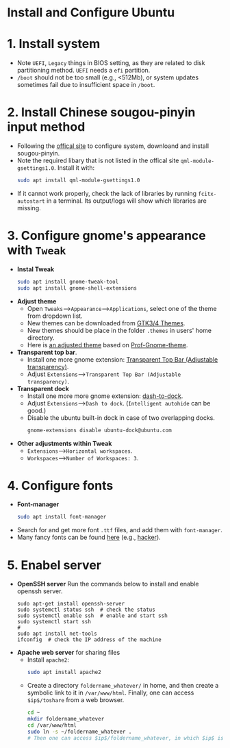 Install and Configure Ubuntu
===

# 1. Install system
- Note `UEFI`, `Legacy` things in BIOS setting, as they are related to disk partitioning method. `UEFI` needs a `efi` partition.
- `/boot` should not be too small (e.g., <512Mb), or system updates sometimes fail due to insufficient space in `/boot`. 

# 2. Install Chinese sougou-pinyin input method
- Following the [offical site](https://shurufa.sogou.com/linux) to configure system, downloand and install sougou-pinyin.
- Note the required libary that is not listed in the offical site `qml-module-gsettings1.0`.
  Install it with:
  ```bash
  sudo apt install qml-module-gsettings1.0
  ```
- If it cannot work properly, check the lack of libraries by running `fcitx-autostart` in a terminal. Its output/logs will show which libraries are missing.


# 3. Configure gnome's appearance with `Tweak`

- **Instal Tweak**
  ```bash
  sudo apt install gnome-tweak-tool
  sudo apt install gnome-shell-extensions
  ```
- **Adjust theme**
  - Open `Tweaks`-->`Appearance`-->`Applications`, select one of the theme from dropdown list.
  - New themes can be downloaded from [GTK3/4 Themes](https://www.gnome-look.org/browse?cat=135).
  - New themes should be place in the folder `.themes` in users' home directory.
  - Here is [an adjusted theme](https://github.com/sheng09/install-ubuntu/blob/main/gnome-professional-solid-40.1-WANG.tgz) based on [Prof-Gnome-theme](https://www.gnome-look.org/p/1334194).
- **Transparent top bar**.
  - Install one more gnome extension: [Transparent Top Bar (Adjustable transparency)](https://extensions.gnome.org/extension/3960/transparent-top-bar-adjustable-transparency/).
  - Adjust `Extensions`-->`Transparent Top Bar (Adjustable transparency)`.
- **Transparent dock**
  - Install one more more gnome extension: [dash-to-dock](https://extensions.gnome.org/extension/307/dash-to-dock/).
  - Adjust `Extensions`-->`Dash to dock`. (`Intelligent autohide` can be good.)
  - Disable the ubuntu built-in dock in case of two overlapping docks.
     ```bash
     gnome-extensions disable ubuntu-dock@ubuntu.com
     ```
- **Other adjustments within Tweak**
  - `Extensions`-->`Horizontal workspaces`.
  - `Workspaces`-->`Number of Workspaces: 3`.

# 4. Configure fonts
- **Font-manager**
  ```bash
  sudo apt install font-manager
  ```
- Search for and get more font `.ttf` files, and add them with `font-manager`.
- Many fancy fonts can be found [here](https://www.dafont.com/theme.php?cat=103) (e.g., [hacker](https://www.dafont.com/hack.font)).

# 5. Enabel server 
- **OpenSSH server**
  Run the commands below to install and enable openssh server.
  ```
  sudo apt-get install openssh-server
  sudo systemctl status ssh  # check the status
  sudo systemctl enable ssh  # enable and start ssh
  sudo systemctl start ssh
  #
  sudo apt install net-tools
  ifconfig  # check the IP address of the machine
  ```
- **Apache web server** for sharing files
  - Install `apache2`:
    ```bash
    sudo apt install apache2
    ```
  - Create a directory `foldername_whatever/` in home, and then create a symbolic link to it in `/var/www/html`. Finally, one can access `$ip$/toshare` from a web browser.
    ```bash
    cd ~
    mkdir foldername_whatever
    cd /var/www/html
    sudo ln -s ~/foldername_whatever .
    # Then one can access $ip$/foldername_whatever, in which $ip$ is the IP/address of the machine.
    ```
 
